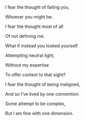 I fear the thought of failing you,

Whoever you might be. 

I fear the thought most of all

Of not defining me. 

  

What if instead you looked yourself

Attempting neutral light,

Without my expertise

To offer context to that sight?

  

I fear the thought of being maligned, 

And so I’ve lived by one convention:

Some attempt to be complex,

But I am fine with one dimension.